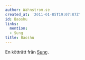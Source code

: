 ```yaml
---
author: Wahnstrom.se
created_at: '2011-01-05T19:07:07Z'
id: Baoshu
links:
  mention:
  - Sung
title: Baoshu
---
```


En kötträtt från [Sung].

  [Sung]: Sung